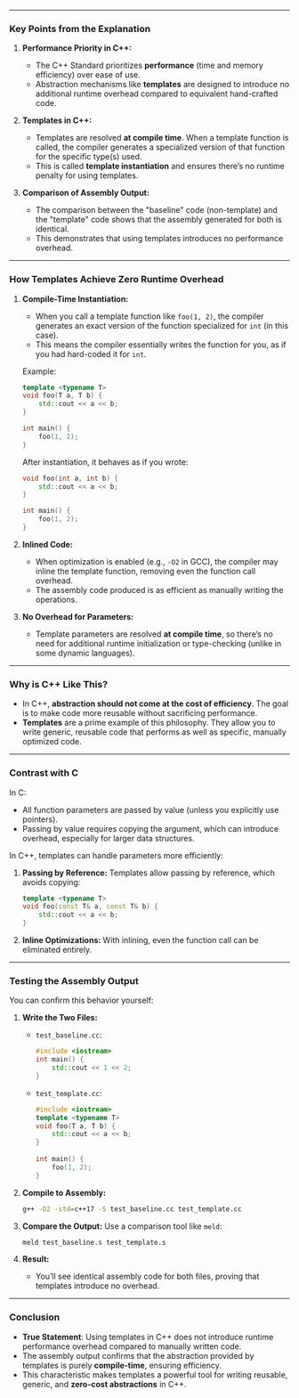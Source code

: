 

---

### **Key Points from the Explanation**

1. **Performance Priority in C++:**
    - The C++ Standard prioritizes **performance** (time and memory efficiency) over ease of use.
    - Abstraction mechanisms like **templates** are designed to introduce no additional runtime overhead compared to equivalent hand-crafted code.

2. **Templates in C++:**
    - Templates are resolved **at compile time**. When a template function is called, the compiler generates a specialized version of that function for the specific type(s) used.
    - This is called **template instantiation** and ensures there’s no runtime penalty for using templates.

3. **Comparison of Assembly Output:**
    - The comparison between the "baseline" code (non-template) and the "template" code shows that the assembly generated for both is identical.
    - This demonstrates that using templates introduces no performance overhead.

---

### **How Templates Achieve Zero Runtime Overhead**

1. **Compile-Time Instantiation:**
    - When you call a template function like `foo(1, 2)`, the compiler generates an exact version of the function specialized for `int` (in this case).
    - This means the compiler essentially writes the function for you, as if you had hard-coded it for `int`.

   Example:
   ```cpp
   template <typename T>
   void foo(T a, T b) {
       std::cout << a << b;
   }

   int main() {
       foo(1, 2);
   }
   ```

   After instantiation, it behaves as if you wrote:
   ```cpp
   void foo(int a, int b) {
       std::cout << a << b;
   }

   int main() {
       foo(1, 2);
   }
   ```

2. **Inlined Code:**
    - When optimization is enabled (e.g., `-O2` in GCC), the compiler may inline the template function, removing even the function call overhead.
    - The assembly code produced is as efficient as manually writing the operations.

3. **No Overhead for Parameters:**
    - Template parameters are resolved **at compile time**, so there’s no need for additional runtime initialization or type-checking (unlike in some dynamic languages).

---

### **Why is C++ Like This?**
- In C++, **abstraction should not come at the cost of efficiency**. The goal is to make code more reusable without sacrificing performance.
- **Templates** are a prime example of this philosophy. They allow you to write generic, reusable code that performs as well as specific, manually optimized code.

---

### **Contrast with C**
In C:
- All function parameters are passed by value (unless you explicitly use pointers).
- Passing by value requires copying the argument, which can introduce overhead, especially for larger data structures.

In C++, templates can handle parameters more efficiently:
1. **Passing by Reference:**
   Templates allow passing by reference, which avoids copying:
   ```cpp
   template <typename T>
   void foo(const T& a, const T& b) {
       std::cout << a << b;
   }
   ```
2. **Inline Optimizations:**
   With inlining, even the function call can be eliminated entirely.

---

### **Testing the Assembly Output**
You can confirm this behavior yourself:

1. **Write the Two Files:**
    - `test_baseline.cc`:
      ```cpp
      #include <iostream>
      int main() {
          std::cout << 1 << 2;
      }
      ```
    - `test_template.cc`:
      ```cpp
      #include <iostream>
      template <typename T>
      void foo(T a, T b) {
          std::cout << a << b;
      }
 
      int main() {
          foo(1, 2);
      }
      ```

2. **Compile to Assembly:**
   ```bash
   g++ -O2 -std=c++17 -S test_baseline.cc test_template.cc
   ```

3. **Compare the Output:**
   Use a comparison tool like `meld`:
   ```bash
   meld test_baseline.s test_template.s
   ```

4. **Result:**
    - You’ll see identical assembly code for both files, proving that templates introduce no overhead.

---

### **Conclusion**
- **True Statement**: Using templates in C++ does not introduce runtime performance overhead compared to manually written code.
- The assembly output confirms that the abstraction provided by templates is purely **compile-time**, ensuring efficiency.
- This characteristic makes templates a powerful tool for writing reusable, generic, and **zero-cost abstractions** in C++.